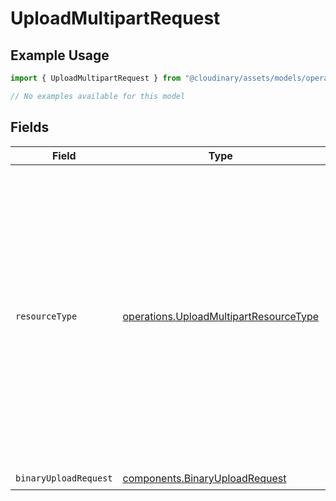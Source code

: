 # UploadMultipartRequest

## Example Usage

```typescript
import { UploadMultipartRequest } from "@cloudinary/assets/models/operations";

// No examples available for this model
```

## Fields

| Field                                                                                                                                                                                                                                       | Type                                                                                                                                                                                                                                        | Required                                                                                                                                                                                                                                    | Description                                                                                                                                                                                                                                 |
| ------------------------------------------------------------------------------------------------------------------------------------------------------------------------------------------------------------------------------------------- | ------------------------------------------------------------------------------------------------------------------------------------------------------------------------------------------------------------------------------------------- | ------------------------------------------------------------------------------------------------------------------------------------------------------------------------------------------------------------------------------------------- | ------------------------------------------------------------------------------------------------------------------------------------------------------------------------------------------------------------------------------------------- |
| `resourceType`                                                                                                                                                                                                                              | [operations.UploadMultipartResourceType](../../models/operations/uploadmultipartresourcetype.md)                                                                                                                                            | :heavy_check_mark:                                                                                                                                                                                                                          | The type of resource to upload. "image" for uploading strictly images, "video" for uploading strictly videos, "raw" for uploading non-media files, or "auto" for allowing Cloudinary to automatically detect the type of the uploaded file. |
| `binaryUploadRequest`                                                                                                                                                                                                                       | [components.BinaryUploadRequest](../../models/components/binaryuploadrequest.md)                                                                                                                                                            | :heavy_check_mark:                                                                                                                                                                                                                          | N/A                                                                                                                                                                                                                                         |